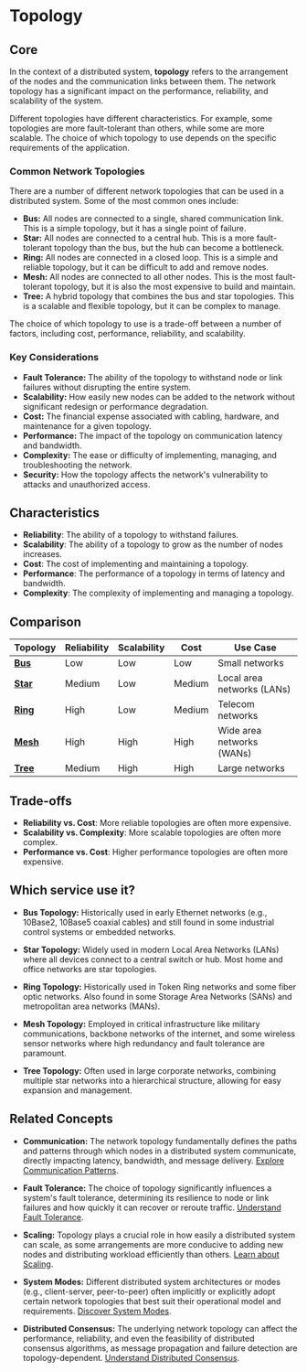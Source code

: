 # Topology

## Core

In the context of a distributed system, **topology** refers to the arrangement of the nodes and the communication links between them. The network topology has a significant impact on the performance, reliability, and scalability of the system.

Different topologies have different characteristics. For example, some topologies are more fault-tolerant than others, while some are more scalable. The choice of which topology to use depends on the specific requirements of the application.

### Common Network Topologies

There are a number of different network topologies that can be used in a distributed system. Some of the most common ones include:

- **Bus:** All nodes are connected to a single, shared communication link. This is a simple topology, but it has a single point of failure.
- **Star:** All nodes are connected to a central hub. This is a more fault-tolerant topology than the bus, but the hub can become a bottleneck.
- **Ring:** All nodes are connected in a closed loop. This is a simple and reliable topology, but it can be difficult to add and remove nodes.
- **Mesh:** All nodes are connected to all other nodes. This is the most fault-tolerant topology, but it is also the most expensive to build and maintain.
- **Tree:** A hybrid topology that combines the bus and star topologies. This is a scalable and flexible topology, but it can be complex to manage.

The choice of which topology to use is a trade-off between a number of factors, including cost, performance, reliability, and scalability.

### Key Considerations

-   **Fault Tolerance:** The ability of the topology to withstand node or link failures without disrupting the entire system.
-   **Scalability:** How easily new nodes can be added to the network without significant redesign or performance degradation.
-   **Cost:** The financial expense associated with cabling, hardware, and maintenance for a given topology.
-   **Performance:** The impact of the topology on communication latency and bandwidth.
-   **Complexity:** The ease or difficulty of implementing, managing, and troubleshooting the network.
-   **Security:** How the topology affects the network's vulnerability to attacks and unauthorized access.

## Characteristics

- **Reliability**: The ability of a topology to withstand failures.
- **Scalability**: The ability of a topology to grow as the number of nodes increases.
- **Cost**: The cost of implementing and maintaining a topology.
- **Performance**: The performance of a topology in terms of latency and bandwidth.
- **Complexity**: The complexity of implementing and managing a topology.

## Comparison

| Topology | Reliability | Scalability | Cost | Use Case |
|---|---|---|---|---|
| **[Bus](./bus)** | Low | Low | Low | Small networks |
| **[Star](./star)** | Medium | Low | Medium | Local area networks (LANs) |
| **[Ring](./ring)** | High | Low | Medium | Telecom networks |
| **[Mesh](./mesh)** | High | High | High | Wide area networks (WANs) |
| **[Tree](./tree)** | Medium | High | High | Large networks |

## Trade-offs

- **Reliability vs. Cost**: More reliable topologies are often more expensive.
- **Scalability vs. Complexity**: More scalable topologies are often more complex.
- **Performance vs. Cost**: Higher performance topologies are often more expensive.

## Which service use it?



-   **Bus Topology:** Historically used in early Ethernet networks (e.g., 10Base2, 10Base5 coaxial cables) and still found in some industrial control systems or embedded networks.

-   **Star Topology:** Widely used in modern Local Area Networks (LANs) where all devices connect to a central switch or hub. Most home and office networks are star topologies.

-   **Ring Topology:** Historically used in Token Ring networks and some fiber optic networks. Also found in some Storage Area Networks (SANs) and metropolitan area networks (MANs).

-   **Mesh Topology:** Employed in critical infrastructure like military communications, backbone networks of the internet, and some wireless sensor networks where high redundancy and fault tolerance are paramount.

-   **Tree Topology:** Often used in large corporate networks, combining multiple star networks into a hierarchical structure, allowing for easy expansion and management.

## Related Concepts

-   **Communication:** The network topology fundamentally defines the paths and patterns through which nodes in a distributed system communicate, directly impacting latency, bandwidth, and message delivery. [Explore Communication Patterns](../communication/README.md).

-   **Fault Tolerance:** The choice of topology significantly influences a system's fault tolerance, determining its resilience to node or link failures and how quickly it can recover or reroute traffic. [Understand Fault Tolerance](../fault-tolerance/README.md).

-   **Scaling:** Topology plays a crucial role in how easily a distributed system can scale, as some arrangements are more conducive to adding new nodes and distributing workload efficiently than others. [Learn about Scaling](../scaling/README.md).

-   **System Modes:** Different distributed system architectures or modes (e.g., client-server, peer-to-peer) often implicitly or explicitly adopt certain network topologies that best suit their operational model and requirements. [Discover System Modes](../system-mode/README.md).

-   **Distributed Consensus:** The underlying network topology can affect the performance, reliability, and even the feasibility of distributed consensus algorithms, as message propagation and failure detection are topology-dependent. [Understand Distributed Consensus](../distributed-consensus/README.md).
